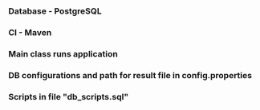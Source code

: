### Database - PostgreSQL
### CI - Maven
### Main class runs application
### DB configurations and path for result file in config.properties
### Scripts in file "db_scripts.sql"

